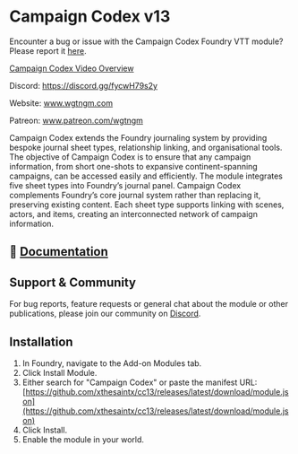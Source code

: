 # Campaign Codex v13
Encounter a bug or issue with the Campaign Codex Foundry VTT module? Please report it [here](https://github.com/xthesaintx/cc13/issues).

[Campaign Codex Video Overview](https://www.youtube.com/playlist?list=PLcqrnEiDn6hL3gjSoWCsEAV096XOrlLwH)


Discord: https://discord.gg/fycwH79s2y

Website: www.wgtngm.com

Patreon: www.patreon.com/wgtngm

Campaign Codex extends the Foundry journaling system by providing bespoke journal sheet types, relationship linking, and organisational tools. The objective of Campaign Codex is to ensure that any campaign information, from short one-shots to expansive continent-spanning campaigns, can be accessed easily and efficiently. The module integrates five sheet types into Foundry’s journal panel. Campaign Codex complements Foundry’s core journal system rather than replacing it, preserving existing content. Each sheet type supports linking with scenes, actors, and items, creating an interconnected network of campaign information.

## 📖 [Documentation](https://campaigncodex.wgtngm.com/)

## Support & Community

For bug reports, feature requests or general chat about the module or other publications, please join our community on [Discord](https://discord.gg/fycwH79s2y).

## Installation

1. In Foundry, navigate to the Add-on Modules tab.  
2. Click Install Module.
3. Either search for "Campaign Codex" or  paste the manifest URL:   
   [https://github.com/xthesaintx/cc13/releases/latest/download/module.json](https://github.com/xthesaintx/cc13/releases/latest/download/module.json)
5. Click Install.  
6. Enable the module in your world.
